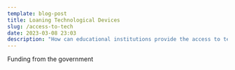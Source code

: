 ```yaml
---
template: blog-post
title: Loaning Technological Devices
slug: /access-to-tech
date: 2023-03-08 23:03
description: "How can educational institutions provide the access to tech to students "
---
```

F﻿unding from the government